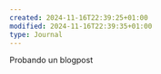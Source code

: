 ```yaml
---
created: 2024-11-16T22:39:25+01:00
modified: 2024-11-16T22:39:35+01:00
type: Journal
---
```


Probando un blogpost
